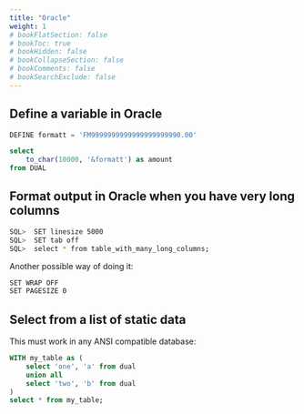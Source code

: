 ```yaml
---
title: "Oracle"
weight: 1
# bookFlatSection: false
# bookToc: true
# bookHidden: false
# bookCollapseSection: false
# bookComments: false
# bookSearchExclude: false
---
```


## Define a variable in Oracle
``` sql
DEFINE formatt = 'FM9999999999999999999990.00'

select
    to_char(10000, '&formatt') as amount
from DUAL
```

## Format output in Oracle when you have very long columns 

``` bash
SQL>  SET linesize 5000
SQL>  SET tab off
SQL>  select * from table_with_many_long_columns;
```

Another possible way of doing it:

``` bash
SET WRAP OFF
SET PAGESIZE 0
```

## Select from a list of static data

This must work in any ANSI compatible database:

``` sql
WITH my_table as (
    select 'one', 'a' from dual
    union all
    select 'two', 'b' from dual
)
select * from my_table;
```